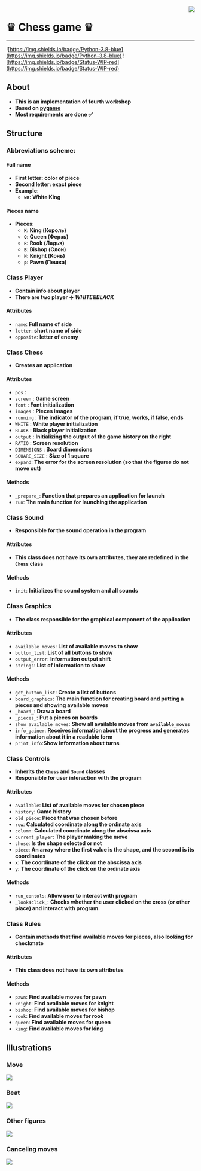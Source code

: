 <img src="https://cdn1.iconfinder.com/data/icons/filled-line-christmas-icons/75/_deer-256.png" align="right"/>


# ♛ Chess game ♛
____
![https://img.shields.io/badge/Python-3.8-blue](https://img.shields.io/badge/Python-3.8-blue)
![https://img.shields.io/badge/Status-WIP-red](https://img.shields.io/badge/Status-WIP-red)

## About
* **This is an implementation of fourth workshop**
* **Based on [pygame](https://www.pygame.org/)**
* **Most requirements are done ✅**

## Structure
### Abbreviations scheme:
#### Full name
* **First letter: color of piece**
* **Second letter: exact piece**
* **Example**:
    * **`wK`: White King**

#### Pieces name
* **Pieces**:
    * **`K`: King (Король)**
    * **`Q`: Queen (Ферзь)**
    * **`R`: Rook (Ладья)**
    * **`B`: Bishop (Слон)**
    * **`N`: Knight (Конь)**
    * **`p`: Pawn (Пешка)**

### Class Player

* **Contain info about player**
* **There are two player -> _WHITE&BLACK_**  
#### Attributes
* `name`: **Full name of side**
* `letter`: **short name of side**
* `opposite`: **letter of enemy**

### Class Chess
* **Creates an application**
#### Attributes
* `pos` :
* `screen` : **Game screen**
* `font` : **Font initialization**
* `images` : **Pieces images**
* `running` : **The indicator of the program, if true, works, if false, ends**
* `WHITE` : **White player initialization**
* `BLACK` : **Black player initialization**
* `output` : ****Initializing the output of the game history on the right****
* `RATIO` : **Screen resolution**
* `DIMENSIONS` : **Board dimensions**
* `SQUARE_SIZE` : **Size of 1 square**
* `expand`: **The error for the screen resolution (so that the figures do not move out)**

#### Methods
* `_prepare_`: **Function that prepares an application for launch**
* `run`: **The main function for launching the application**

### Class Sound
* **Responsible for the sound operation in the program**

#### Attributes
* **This class does not have its own attributes, they are redefined in the `Chess` class**

#### Methods
* `init`: **Initializes the sound system and all sounds**

### Class Graphics
* **The class responsible for the graphical component of the application**

#### Attributes
* `available_moves`: **List of available moves to show**
* `button_list`: **List of all buttons to show**
* `output_error`: **Information output shift** 
* `strings`: **List of information to show**

#### Methods
* `get_button_list`: **Create a list of buttons**
* `board_graphics`: **The main function for creating board and putting a pieces and showing available moves**
* `_board_`: **Draw a board**
* `_pieces_`: **Put a pieces on boards**
* `show_available_moves`: **Show all available moves from `available_moves`**
* `info_gainer`: **Receives information about the progress and generates information about it in a readable form**
* `print_info`:**Show information about turns**

### Class Controls
* **Inherits the `Chess` and `Sound` classes**
* **Responsible for user interaction with the program**

#### Attributes
* `available`: **List of available moves for chosen piece**
* `history`: **Game history**
* `old_piece`: **Piece that was chosen before**
* `row`: **Calculated coordinate along the ordinate axis**
* `column`: **Calculated coordinate along the abscissa axis**
* `current_player`: **The player making the move**
* `chose`: **Is the shape selected or not**
* `piece`: **An array where the first value is the shape, and the second is its coordinates**
* `x`: **The coordinate of the click on the abscissa axis**
* `y`: **The coordinate of the click on the ordinate axis**

#### Methods
* `run_contols`: **Allow user to interact with program**
* `_look4click_`: **Checks whether the user clicked on the cross (or other place) and interact with program.**

### Class Rules
* **Contain methods that find available moves for pieces, also looking for checkmate**

#### Attributes
* **This class does not have its own attributes**

#### Methods
* `pawn`: **Find available moves for pawn**
* `knight`: **Find available moves for knight**
* `bishop`: **Find available moves for bishop**
* `rook`: **Find available moves for rook**
* `queen`: **Find available moves for queen**
* `king`: **Find available moves for king**

## Illustrations
### Move
![](https://vk.com/doc43923203_624566353?hash=1a026bebeb90699a49&dl=1b90b588e93a26e5b7&wnd=1&module=im)
### Beat
![](https://psv4.userapi.com/c534536/u43923203/docs/d45/caf421d98839/fdhgdfh.gif?extra=MX0xt819aYvUBVO-SuvSUFPnGA0WOPBUZEjWLGED12fNkgH3Z6qaukazofKlA8FoD2byQ5QtmJHi7m1Vlx5kL3-6wZcgkCmhfl1B0xjI7GH1Ayrwvau8RxwRAu2ZPWJGEeCcMHtf8cE1e5FImbw)
### Other figures
![](https://vk.com/doc43923203_624567262?hash=e8716edb709a95788b&dl=a220c321b982a410ac&wnd=1&module=im)
### Canceling moves
![](https://vk.com/doc43923203_624567497?hash=4a3018d699dd179316&dl=2dbb59912af7a44162&wnd=1&module=im)